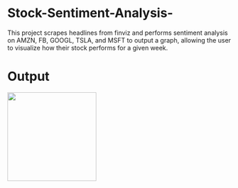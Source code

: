 # Stock-Sentiment-Analysis-
This project scrapes headlines from finviz and performs sentiment analysis on AMZN, FB, GOOGL, TSLA, and MSFT to output a graph, allowing the user to visualize how their stock performs for a given week.


# Output
<img src="https://user-images.githubusercontent.com/55611197/112727802-905e4f00-8efa-11eb-97bc-f86f135b95eb.png" width="200">
